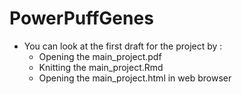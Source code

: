 # PowerPuffGenes

- You can look at the first draft for the project by :
  - Opening the main_project.pdf
  - Knitting the main_project.Rmd 
  - Opening the main_project.html in web browser